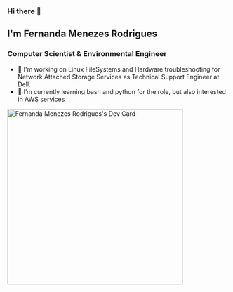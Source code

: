 ### Hi there 👋

## I'm Fernanda Menezes Rodrigues
### Computer Scientist & Environmental Engineer

- 🔭 I'm working on Linux FileSystems and Hardware troubleshooting for Network Attached Storage Services as Technical Support Engineer at Dell.
- 🌱 I’m currently learning bash and python for the role, but also interested in AWS services

<a href="https://app.daily.dev/ferodrigues"><img src="https://api.daily.dev/devcards/45e50fd82fe14d078ae87288b42a5088.png?r=dcf" width="400" alt="Fernanda Menezes Rodrigues's Dev Card"/></a>


<!--
**menezesfernanda/menezesfernanda** is a ✨ _special_ ✨ repository because its `README.md` (this file) appears on your GitHub profile.

Here are some ideas to get you started:

- 🔭 I’m currently working on ...
- 🌱 I’m currently learning ...
- 👯 I’m looking to collaborate on ...
- 🤔 I’m looking for help with ...
- 💬 Ask me about ...
- 📫 How to reach me: ...
- ⚡ Fun fact: ...
-->

